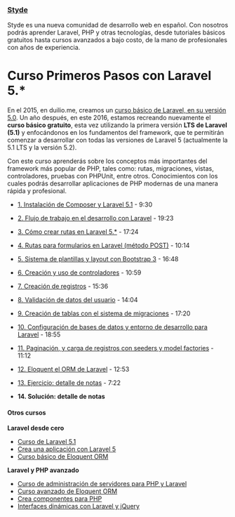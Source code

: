 ### [Styde](https://styde.net/)

Styde es una nueva comunidad de desarrollo web en español. Con nosotros podrás aprender Laravel, PHP y otras tecnologías, desde tutoriales básicos gratuitos hasta cursos avanzados a bajo costo, de la mano de profesionales con años de experiencia.

# Curso Primeros Pasos con Laravel 5.*

En el 2015, en duilio.me, creamos un [curso básico de Laravel, en su versión 5.0](https://styde.net/laravel-5/). Un año después, en este 2016, estamos recreando nuevamente el **curso básico gratuito**, esta vez utilizando la primera versión **LTS de Laravel (5.1)** y enfocándonos en los fundamentos del framework, que te permitirán comenzar a desarrollar con todas las versiones de Laravel 5 (actualmente la 5.1 LTS y la versión 5.2).

Con este curso aprenderás sobre los conceptos más importantes del framework más popular de PHP, tales como: rutas, migraciones, vistas, controladores, pruebas con PHPUnit, entre otros. Conocimientos con los cuales podrás desarrollar aplicaciones de PHP modernas de una manera rápida y profesional.

*   [1\. Instalación de Composer y Laravel 5.1](https://styde.net/instalacion-de-composer-y-laravel-5-1/) - 9:30

*   [2\. Flujo de trabajo en el desarrollo con Laravel](https://styde.net/flujo-de-trabajo-en-el-desarrollo-de-laravel/) - 19:23

*   [3\. Cómo crear rutas en Laravel 5.*](https://styde.net/como-crear-rutas-en-laravel-5/) - 17:24

*   [4\. Rutas para formularios en Laravel (método POST)](https://styde.net/rutas-para-formularios-en-laravel-metodo-post/) - 10:14

*   [5\. Sistema de plantillas y layout con Bootstrap 3](https://styde.net/sistema-de-plantillas-y-layout-con-bootstrap-3/) - 16:48

*   [6\. Creación y uso de controladores](https://styde.net/creacion-y-uso-de-controladores-en-laravel-5-1-2/) - 10:59

*   [7\. Creación de registros](https://styde.net/creacion-de-registros-con-laravel-5-1-2/) - 15:36

*   [8\. Validación de datos del usuario](https://styde.net/validacion-de-datos-del-usuario-con-laravel/) - 14:04

*   [9\. Creación de tablas con el sistema de migraciones](https://styde.net/creacion-de-tablas-con-el-sistema-de-migraciones-de-laravel/) - 17:20

*   [10\. Configuración de bases de datos y entorno de desarrollo para Laravel](https://styde.net/configuracion-de-bases-de-datos-y-entorno-de-desarrollo-para-laravel/) - 18:55

*   [11\. Paginación, y carga de registros con seeders y model factories](https://styde.net/paginacion-y-carga-de-registros-con-seeders-y-model-factories-laravel/) - 11:12

*   [12\. Eloquent el ORM de Laravel](https://styde.net/eloquent-el-orm-de-laravel/) - 12:53

*   [13\. Ejercicio: detalle de notas](https://styde.net/ejercicio-mostrar-los-detalles-de-un-registro-con-laravel/) - 7:22

*   **14\. Solución: detalle de notas**

#### Otros cursos

**Laravel desde cero**
-    [                        Curso de Laravel 5.1                    ](https://styde.net/curso-introductorio-laravel-5-1/)
-  [                        Crea una aplicación con Laravel 5                    ](https://styde.net/curso-crea-aplicaciones-con-laravel-5/)
-   [                        Curso básico de Eloquent ORM                    ](https://styde.net/curso-basico-de-eloquent-orm-con-laravel-5-1/)


**Laravel y PHP avanzado**
- [                        Curso de administración de servidores para PHP y Laravel                    ](https://styde.net/curso-configuracion-administracion-de-servidores-php-laravel/)
-   [                        Curso avanzado de Eloquent ORM                    ](https://styde.net/curso-avanzado-de-eloquent-orm/)
- [                        Crea componentes para PHP                    ](https://styde.net/curso-crea-componentes-para-php-y-laravel/)
-   [                        Interfaces dinámicas con Laravel y jQuery                    ](https://styde.net/curso-de-interfaces-dinamicas-con-laravel-y-jquery/)